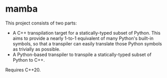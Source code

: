 # mamba

This project consists of two parts:
* A C++ transpilation target for a statically-typed subset of Python. This aims
to provide a nearly 1-to-1 equivalent of many Python's built-in symbols, so
that a transpiler can easily translate those Python symbols as trivially as
possible.
* A Python-based transpiler to transpile a statically-typed subset of Python
to C++.

Requires C++20.
